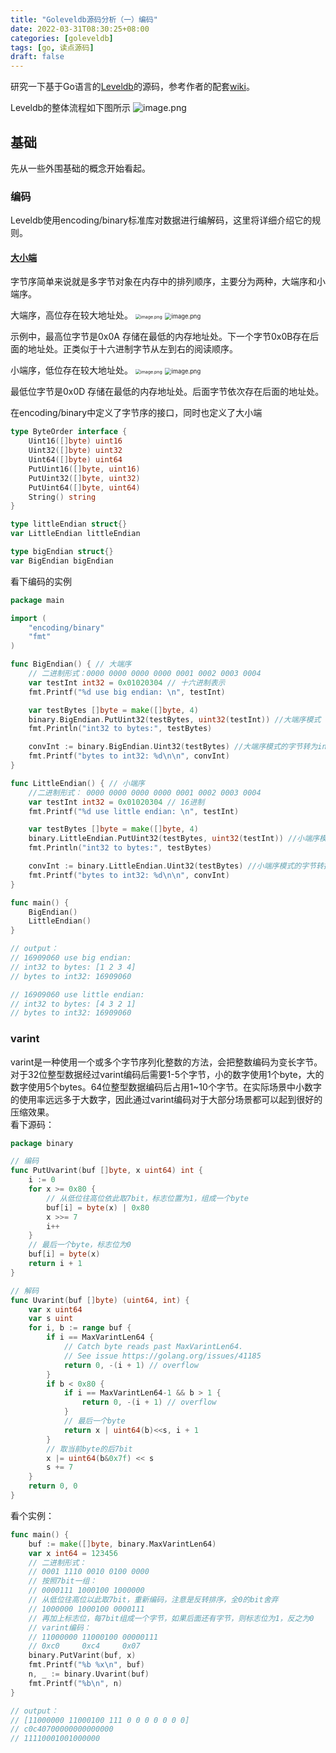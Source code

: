 ```yaml
---
title: "Goleveldb源码分析（一）编码"
date: 2022-03-31T08:30:25+08:00
categories: [goleveldb]
tags: [go, 读点源码]
draft: false
---
```


研究一下基于Go语言的[Leveldb](https://github.com/syndtr/goleveldb)的源码，参考作者的配套[wiki](https://leveldb-handbook.readthedocs.io/zh/latest/rwopt.html)。

Leveldb的整体流程如下图所示
![image.png](https://cdn.jsdelivr.net/gh/wuliuqii/pic@master/img/image.png)    

 ## 基础

先从一些外围基础的概念开始看起。

### 编码

Leveldb使用encoding/binary标准库对数据进行编解码，这里将详细介绍它的规则。

 #### [大小端](https://www.wikiwand.com/en/Endianness)

字节序简单来说就是多字节对象在内存中的排列顺序，主要分为两种，大端序和小端序。

大端序，高位存在较大地址处。
<img src="https://cdn.jsdelivr.net/gh/wuliuqii/pic@master/img/x_image.png" alt="image.png" style="zoom:50%;" /> 
<img src="https://cdn.jsdelivr.net/gh/wuliuqii/pic@master/img/9_image.png" alt="image.png" style="zoom:67%;" />    

示例中，最高位字节是0x0A 存储在最低的内存地址处。下一个字节0x0B存在后面的地址处。正类似于十六进制字节从左到右的阅读顺序。

小端序，低位存在较大地址处。
<img src="https://cdn.jsdelivr.net/gh/wuliuqii/pic@master/img/b_image.png" alt="image.png" style="zoom:50%;" /> 
<img src="https://cdn.jsdelivr.net/gh/wuliuqii/pic@master/img/c_image.png" alt="image.png" style="zoom:67%;" />    

最低位字节是0x0D 存储在最低的内存地址处。后面字节依次存在后面的地址处。   

在encoding/binary中定义了字节序的接口，同时也定义了大小端   

```go
type ByteOrder interface {
	Uint16([]byte) uint16
	Uint32([]byte) uint32
	Uint64([]byte) uint64
	PutUint16([]byte, uint16)
	PutUint32([]byte, uint32)
	PutUint64([]byte, uint64)
	String() string
}

type littleEndian struct{}
var LittleEndian littleEndian

type bigEndian struct{}
var BigEndian bigEndian

```

看下编码的实例   

```go
package main

import (
	"encoding/binary"
	"fmt"
)

func BigEndian() { // 大端序
	// 二进制形式：0000 0000 0000 0000 0001 0002 0003 0004
	var testInt int32 = 0x01020304 // 十六进制表示
	fmt.Printf("%d use big endian: \n", testInt)

	var testBytes []byte = make([]byte, 4)
	binary.BigEndian.PutUint32(testBytes, uint32(testInt)) //大端序模式
	fmt.Println("int32 to bytes:", testBytes)

	convInt := binary.BigEndian.Uint32(testBytes) //大端序模式的字节转为int32
	fmt.Printf("bytes to int32: %d\n\n", convInt)
}

func LittleEndian() { // 小端序
	//二进制形式： 0000 0000 0000 0000 0001 0002 0003 0004
	var testInt int32 = 0x01020304 // 16进制
	fmt.Printf("%d use little endian: \n", testInt)

	var testBytes []byte = make([]byte, 4)
	binary.LittleEndian.PutUint32(testBytes, uint32(testInt)) //小端序模式
	fmt.Println("int32 to bytes:", testBytes)

	convInt := binary.LittleEndian.Uint32(testBytes) //小端序模式的字节转换
	fmt.Printf("bytes to int32: %d\n\n", convInt)
}

func main() {
	BigEndian()
	LittleEndian()
}

// output：
// 16909060 use big endian: 
// int32 to bytes: [1 2 3 4]
// bytes to int32: 16909060

// 16909060 use little endian: 
// int32 to bytes: [4 3 2 1]
// bytes to int32: 16909060
```

 ### varint

varint是一种使用一个或多个字节序列化整数的方法，会把整数编码为变长字节。对于32位整型数据经过varint编码后需要1-5个字节，小的数字使用1个byte，大的数字使用5个bytes。64位整型数据编码后占用1~10个字节。在实际场景中小数字的使用率远远多于大数字，因此通过varint编码对于大部分场景都可以起到很好的压缩效果。   
看下源码：   

```go
package binary

// 编码
func PutUvarint(buf []byte, x uint64) int {
	i := 0
	for x >= 0x80 {
		// 从低位往高位依此取7bit，标志位置为1，组成一个byte
		buf[i] = byte(x) | 0x80
		x >>= 7
		i++
	}
	// 最后一个byte，标志位为0
	buf[i] = byte(x)
	return i + 1
}

// 解码
func Uvarint(buf []byte) (uint64, int) {
	var x uint64
	var s uint
	for i, b := range buf {
		if i == MaxVarintLen64 {
			// Catch byte reads past MaxVarintLen64.
			// See issue https://golang.org/issues/41185
			return 0, -(i + 1) // overflow
		}
		if b < 0x80 {
			if i == MaxVarintLen64-1 && b > 1 {
				return 0, -(i + 1) // overflow
			}
			// 最后一个byte
			return x | uint64(b)<<s, i + 1
		}
		// 取当前byte的后7bit
		x |= uint64(b&0x7f) << s
		s += 7
	}
	return 0, 0
}

```

看个实例：   

```go
func main() {
	buf := make([]byte, binary.MaxVarintLen64)
	var x int64 = 123456
	// 二进制形式：
	// 0001 1110 0010 0100 0000
	// 按照7bit一组：
	// 0000111 1000100 1000000
	// 从低位往高位以此取7bit，重新编码，注意是反转排序，全0的bit舍弃
	// 1000000 1000100 0000111
	// 再加上标志位，每7bit组成一个字节，如果后面还有字节，则标志位为1，反之为0
	// varint编码：
	// 11000000 11000100 00000111
	// 0xc0		0xc4	 0x07
	binary.PutVarint(buf, x)
	fmt.Printf("%b %x\n", buf)
	n, _ := binary.Uvarint(buf)
	fmt.Printf("%b\n", n)
}

// output：
// [11000000 11000100 111 0 0 0 0 0 0 0]
// c0c40700000000000000
// 11110001001000000
```

